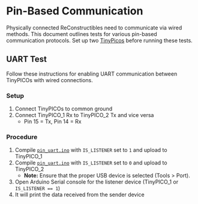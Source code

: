 # Pin-Based Communication

Physically connected ReConstructibles need to communicate via wired methods.
This document outlines tests for various pin-based communication protocols.
Set up two [TinyPicos](/docs/setup/hardware/TinyPICO_SETUP.md) before running these tests.

## UART Test

Follow these instructions for enabling UART communication between TinyPICOs with wired connections.

### Setup
1. Connect TinyPICOs to common ground
1. Connect TinyPICO_1 Rx to TinyPICO_2 Tx and vice versa
    - Pin 15 = Tx, Pin 14 = Rx

### Procedure
1. Compile [`pin_uart.ino`](./pin_uart/pin_uart.ino) with `IS_LISTENER` set to `1` and upload to TinyPICO_1
1. Compile [`pin_uart.ino`](./pin_uart/pin_uart.ino) with `IS_LISTENER` set to `0` and upload to TinyPICO_2
    - **Note:** Ensure that the proper USB device is selected (Tools > Port).
1. Open Arduino Serial console for the listener device (TinyPICO_1 or `IS_LISTENER == 1`)
1. It will print the data received from the sender device

